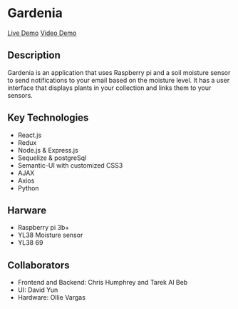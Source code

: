 <h1>Gardenia</h1>
<a href="https://chris-humphrey.github.io/IOT-Capstone-Project/">Live Demo</a>
<a href="https://drive.google.com/open?id=1z_gcBlMEFkolejzxaPdzpK7sv8M6Agpg" target="_blank">Video Demo</a>

<h2>Description</h2>
Gardenia is an application that uses Raspberry pi and a soil moisture sensor to send notifications to your email based on the moisture level.
It has a user interface that displays plants in your collection and links them to your sensors.

## Key Technologies
 * React.js
 * Redux
 * Node.js & Express.js
 * Sequelize & postgreSql
 * Semantic-UI with customized CSS3
 * AJAX
 * Axios
 * Python

 ## Harware
 * Raspberry pi 3b+
 * YL38 Moisture sensor
 * YL38 69 

## Collaborators
 * Frontend and Backend: Chris Humphrey and Tarek Al Beb
 * UI: David Yun 
 * Hardware: Ollie Vargas 